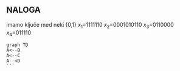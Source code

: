 ## NALOGA
imamo ključe med  neki {0,1}
$x_1$=1111110
$x_2$=0001010110
$x_3$=0110000
$x_4$=011110
````mermaid
graph TD
A<--B
A<--C
A--<D
```
